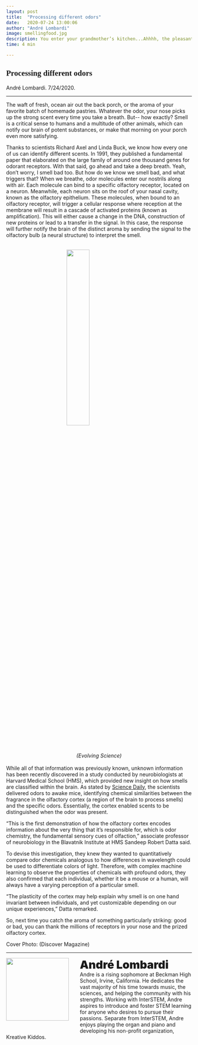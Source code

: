 ```yaml
---
layout: post
title:  "Processing different odors"
date:   2020-07-24 13:00:06
author: "André Lombardi"
image: smellingfood.jpg
description: You enter your grandmother’s kitchen...Ahhhh, the pleasant aroma of your favorite meal filling the room. Find out the astounding trickery behind how our bodies smell objects!
time: 4 min

---
```

<h2 style="font-family: Ergonomique Bold">Processing different odors</h2>
André Lombardi. 7/24/2020.
<hr>

The waft of fresh, ocean air out the back porch, or the aroma of your favorite batch of homemade pastries. Whatever the odor, your nose picks up the strong scent every time you take a breath. But-- how exactly? Smell is a critical sense to humans and a multitude of other animals, which can notify our brain of potent substances, or make that morning on your porch even more satisfying.

Thanks to scientists Richard Axel and Linda Buck, we know how every one of us can identify different scents. In 1991, they published a fundamental paper that elaborated on the large family of around one thousand genes for odorant receptors. With that said, go ahead and take a deep breath. Yeah, don’t worry, I smell bad too. But how do we know we smell bad, and what triggers that? When we breathe, odor molecules enter our nostrils along with air. Each molecule can bind to a specific olfactory receptor, located on a neuron. Meanwhile, each neuron sits on the roof of your nasal cavity, known as the olfactory epithelium. These molecules, when bound to an olfactory receptor, will trigger a cellular response where reception at the membrane will result in a cascade of activated proteins (known as amplification). This will either cause a change in the DNA, construction of new proteins or lead to a transfer in the signal. In this case, the response will further notify the brain of the distinct aroma by sending the signal to the olfactory bulb (a neural structure) to interpret the smell.

<br>
<img src="{{ site.baseurl }}/images/blogs/2020/july/receptors.jpg" width="35%" style="display: block; margin: 0 auto"/>  
<center><i>(Evolving Science)</i></center>
<br>
While all of that information was previously known, unknown information has been recently discovered in a study conducted by neurobiologists at Harvard Medical School (HMS), which provided new insight on how smells are classified within the brain. As stated by <a href="https://www.sciencedaily.com/releases/2020/07/200702144119.htm" target="_blank">Science Daily</a>, the scientists delivered odors to awake mice, identifying chemical similarities between the fragrance in the olfactory cortex (a region of the brain to process smells) and the specific odors. Essentially, the cortex enabled scents to be distinguished when the odor was present.

“This is the first demonstration of how the olfactory cortex encodes information about the very thing that it’s responsible for, which is odor chemistry, the fundamental sensory cues of olfaction,” associate professor of neurobiology in the Blavatnik Institute at HMS Sandeep Robert Datta said.

To devise this investigation, they knew they wanted to quantitatively compare odor chemicals analogous to how differences in wavelength could be used to differentiate colors of light. Therefore, with complex machine learning to observe the properties of chemicals with profound odors, they also confirmed that each individual, whether it be a mouse or a human, will always have a varying perception of a particular smell.

“The plasticity of the cortex may help explain why smell is on one hand invariant between individuals, and yet customizable depending on our unique experiences,” Datta remarked.

So, next time you catch the aroma of something particularly striking: good or bad, you can thank the millions of receptors in your nose and the prized olfactory cortex.

Cover Photo: (Discover Magazine)


<hr>
<img src="{{ site.baseurl }}/images/writingTeam/noProfile.jpg" width="170" style="float: left; margin-right: 30px; margin-bottom: 20px;"/>
<div style="margin-bottom: 5%;">
<span style="font-size: 30px; font-weight: 900;">André Lombardi</span>
<br>Andre is a rising sophomore at Beckman High School, Irvine, California. He dedicates the vast majority of his time towards music, the sciences, and helping the community with his strengths. Working with InterSTEM, Andre aspires to introduce and foster STEM learning for anyone who desires to pursue their passions. Separate from InterSTEM, Andre enjoys playing the organ and piano and developing his non-profit organization, Kreative Kiddos.
